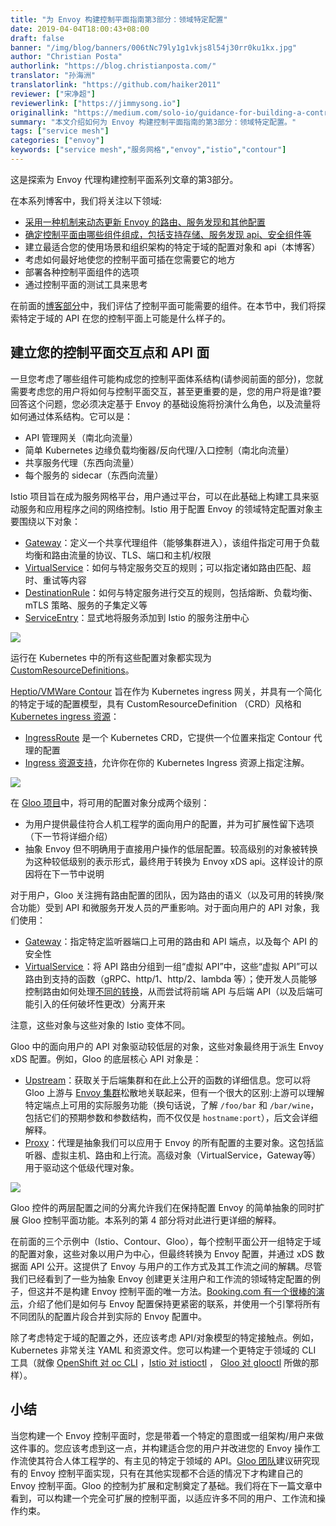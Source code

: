 ```yaml
---
title: "为 Envoy 构建控制平面指南第3部分：领域特定配置"
date: 2019-04-04T18:00:43+08:00
draft: false
banner: "/img/blog/banners/006tNc79ly1g1vkjs8l54j30rr0ku1kx.jpg"
author: "Christian Posta"
authorlink: "https://blog.christianposta.com/"
translator: "孙海洲"
translatorlink: "https://github.com/haiker2011"
reviewer: ["宋净超"]
reviewerlink: ["https://jimmysong.io"]
originallink: "https://medium.com/solo-io/guidance-for-building-a-control-plane-for-envoy-part-3-domain-specific-configuration-c97e8124b9d1"
summary: "本文介绍如何为 Envoy 构建控制平面指南的第3部分：领域特定配置。"
tags: ["service mesh"]
categories: ["envoy"]
keywords: ["service mesh","服务网格","envoy","istio","contour"]
---
```


这是探索为 Envoy 代理构建控制平面系列文章的第3部分。

在本系列博客中，我们将关注以下领域:

- [采用一种机制来动态更新 Envoy 的路由、服务发现和其他配置](https://medium.com/solo-io/guidance-for-building-a-control-plane-to-manage-envoy-proxy-at-the-edge-as-a-gateway-or-in-a-mesh-badb6c36a2af)
- [确定控制平面由哪些组件组成，包括支持存储、服务发现 api、安全组件等](https://medium.com/solo-io/guidance-for-building-a-control-plane-for-envoy-proxy-part-2-identify-components-2d0731b0d8a4)
- 建立最适合您的使用场景和组织架构的特定于域的配置对象和 api（本博客）
- 考虑如何最好地使您的控制平面可插在您需要它的地方
- 部署各种控制平面组件的选项
- 通过控制平面的测试工具来思考

在前面的[博客部分](https://medium.com/solo-io/guidance-for-building-a-control-plane-for-envoy-proxy-part-2-identify-components-2d0731b0d8a4)中，我们评估了控制平面可能需要的组件。在本节中，我们将探索特定于域的 API 在您的控制平面上可能是什么样子的。

## 建立您的控制平面交互点和 API 面

一旦您考虑了哪些组件可能构成您的控制平面体系结构(请参阅前面的部分)，您就需要考虑您的用户将如何与控制平面交互，甚至更重要的是，您的用户将是谁?要回答这个问题，您必须决定基于 Envoy 的基础设施将扮演什么角色，以及流量将如何通过体系结构。它可以是：

- API 管理网关（南北向流量）
- 简单 Kubernetes 边缘负载均衡器/反向代理/入口控制（南北向流量）
- 共享服务代理（东西向流量）
- 每个服务的 sidecar（东西向流量）

Istio 项目旨在成为服务网格平台，用户通过平台，可以在此基础上构建工具来驱动服务和应用程序之间的网络控制。Istio 用于配置 Envoy 的领域特定配置对象主要围绕以下对象：

- [Gateway](https://istio.io/docs/reference/config/networking/)：定义一个共享代理组件（能够集群进入），该组件指定可用于负载均衡和路由流量的协议、TLS、端口和主机/权限
- [VirtualService](https://istio.io/docs/reference/config/networking/)：如何与特定服务交互的规则；可以指定诸如路由匹配、超时、重试等内容
- [DestinationRule](https://istio.io/docs/reference/config/networking/)：如何与特定服务进行交互的规则，包括熔断、负载均衡、mTLS 策略、服务的子集定义等
- [ServiceEntry](https://istio.io/docs/reference/config/networking/)：显式地将服务添加到 Istio 的服务注册中心

![](https://raw.githubusercontent.com/servicemesher/website/master/content/blog/guidance-for-building-a-control-plane-for-envoy-part-3-domain-specific-configuration/006gLaqLgy1g1ocpfgj5dj30ma09dq3j.jpg)

运行在 Kubernetes 中的所有这些配置对象都实现为 [CustomResourceDefinitions](https://kubernetes.io/docs/concepts/extend-kubernetes/api-extension/custom-resources/)。

[Heptio/VMWare Contour](https://github.com/heptio/contour) 旨在作为 Kubernetes ingress 网关，并具有一个简化的特定于域的配置模型，具有 CustomResourceDefinition （CRD）风格和 [Kubernetes ingress 资源](https://kubernetes.io/docs/concepts/services-networking/ingress/)：

- [IngressRoute](https://github.com/heptio/contour/blob/master/docs/ingressroute.md) 是一个 Kubernetes CRD，它提供一个位置来指定 Contour 代理的配置
- [Ingress 资源支持](https://github.com/heptio/contour/blob/master/docs/annotations.md)，允许你在你的 Kubernetes Ingress 资源上指定注解。

![](https://raw.githubusercontent.com/servicemesher/website/master/content/blog/guidance-for-building-a-control-plane-for-envoy-part-3-domain-specific-configuration/006gLaqLly1g1oao8vmp8j30hc05gaa8.jpg)

在 [Gloo 项目](https://gloo.solo.io/)中，将可用的配置对象分成两个级别：

- 为用户提供最佳符合人机工程学的面向用户的配置，并为可扩展性留下选项（下一节将详细介绍）
- 抽象 Envoy 但不明确用于直接用户操作的低层配置。较高级别的对象被转换为这种较低级别的表示形式，最终用于转换为 Envoy xDS api。这样设计的原因将在下一节中说明

对于用户，Gloo 关注拥有路由配置的团队，因为路由的语义（以及可用的转换/聚合功能）受到 API 和微服务开发人员的严重影响。对于面向用户的 API 对象，我们使用：

- [Gateway](https://gloo.solo.io/v1/github.com/solo-io/gloo/projects/gateway/api/v1/gateway.proto.sk/)：指定特定监听器端口上可用的路由和 API 端点，以及每个 API 的安全性
- [VirtualService ](https://gloo.solo.io/v1/github.com/solo-io/gloo/projects/gateway/api/v1/virtual_service.proto.sk/)：将 API 路由分组到一组“虚拟 API”中，这些“虚拟 API”可以路由到支持的函数（gRPC、http/1、http/2、lambda 等）；使开发人员能够控制路由如何处理[不同的转换]()，从而尝试将前端 API 与后端 API（以及后端可能引入的任何破坏性更改）分离开来

注意，这些对象与这些对象的 Istio 变体不同。

Gloo 中的面向用户的 API 对象驱动较低层的对象，这些对象最终用于派生 Envoy xDS 配置。例如，Gloo 的底层核心 API 对象是：

- [Upstream](https://gloo.solo.io/v1/github.com/solo-io/gloo/projects/gloo/api/v1/upstream.proto.sk/)：获取关于后端集群和在此上公开的函数的详细信息。您可以将 Gloo 上游与 [Envoy 集群](https://www.envoyproxy.io/docs/envoy/latest/api-v2/api/v2/cds.proto)松散地关联起来，但有一个很大的区别:上游可以理解特定端点上可用的实际服务功能（换句话说，了解 `/foo/bar` 和 `/bar/wine`，包括它们的预期参数和参数结构，而不仅仅是 `hostname:port`），后文会详细解释。
- [Proxy](https://gloo.solo.io/v1/github.com/solo-io/gloo/projects/gloo/api/v1/proxy.proto.sk/)：代理是抽象我们可以应用于 Envoy 的所有配置的主要对象。这包括监听器、虚拟主机、路由和上行流。高级对象（VirtualService，Gateway等）用于驱动这个低级代理对象。

![](https://raw.githubusercontent.com/servicemesher/website/master/content/blog/guidance-for-building-a-control-plane-for-envoy-part-3-domain-specific-configuration/006gLaqLgy1g1ocrrdccrj30o20dxabd.jpg)

Gloo 控件的两层配置之间的分离允许我们在保持配置 Envoy 的简单抽象的同时扩展 Gloo 控制平面功能。本系列的第 4 部分将对此进行更详细的解释。

在前面的三个示例中（Istio、Contour、Gloo），每个控制平面公开一组特定于域的配置对象，这些对象以用户为中心，但最终转换为 Envoy 配置，并通过 xDS 数据面 API 公开。这提供了 Envoy 与用户的工作方式及其工作流之间的解耦。尽管我们已经看到了一些为抽象 Envoy 创建更关注用户和工作流的领域特定配置的例子，但这并不是构建 Envoy 控制平面的唯一方法。[Booking.com 有一个很棒的演示](https://www.slideshare.net/IvanKruglov/ivan-kruglov-introducing-envoybased-service-mesh-at-bookingcom-version-7)，介绍了他们是如何与 Envoy 配置保持更紧密的联系，并使用一个引擎将所有不同团队的配置片段合并到实际的 Envoy 配置中。

除了考虑特定于域的配置之外，还应该考虑 API/对象模型的特定接触点。例如，Kubernetes 非常关注 YAML 和资源文件。您可以构建一个更特定于领域的 CLI 工具（就像 [OpenShift 对 oc CLI](https://docs.openshift.com/enterprise/3.2/dev_guide/new_app.html#dev-guide-new-app) ，[Istio 对 istioctl](https://istio.io/docs/reference/commands/istioctl/) ， [Gloo 对 glooctl](https://gloo.solo.io/cli/glooctl/) 所做的那样）。

## 小结

当您构建一个 Envoy 控制平面时，您是带着一个特定的意图或一组架构/用户来做这件事的。您应该考虑到这一点，并构建适合您的用户并改进您的 Envoy 操作工作流使其符合人体工程学的、有主见的特定于领域的 API。[Gloo 团队](https://github.com/solo-io/gloo/graphs/contributors)建议研究现有的 Envoy 控制平面实现，只有在其他实现都不合适的情况下才构建自己的 Envoy 控制平面。Gloo 的控制为扩展和定制奠定了基础。我们将在下一篇文章中看到，可以构建一个完全可扩展的控制平面，以适应许多不同的用户、工作流和操作约束。
